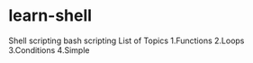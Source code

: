 # learn-shell

Shell scripting bash scripting
List of Topics
1.Functions
2.Loops
3.Conditions
4.Simple
